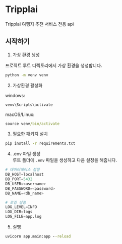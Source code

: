 # Tripplai
Tripplai 여행지 추천 서비스 전용 api

## 시작하기

1. 가상 환경 생성<br/>

프로젝트 루트 디렉토리에서 가상 환경을 생성합니다.
```cmd
python -m venv venv
```
2. 가상환경 활성화<br/>

windows:
```cmd
venv\Scripts\activate
```
macOS/Linux:
```cmd
source venv/bin/activate
```
3. 필요한 패키지 설치
```cmd
pip install -r requirements.txt
```
4. .env 파일 생성<br/>
루트 폴더에 ```.env``` 파일을 생성하고 다음 설정을 해줍니다.
```python
# 데이터베이스 설정
DB_HOST=localhost
DB_PORT=5432
DB_USER=<username>
DB_PASSWORD=<password>
DB_NAME=<db_name>

# 로깅 설정
LOG_LEVEL=INFO
LOG_DIR=logs
LOG_FILE=app.log 
```
5. 실행
```cmd
uvicorn app.main:app --reload
```

